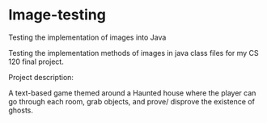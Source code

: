 # Image-testing
Testing the implementation of images into Java

Testing the implementation methods of images in java class files for my CS 120 final project.

Project description:

A text-based game themed around a Haunted house where the player can go through each room, grab objects, and prove/ disprove the existence of ghosts. 
